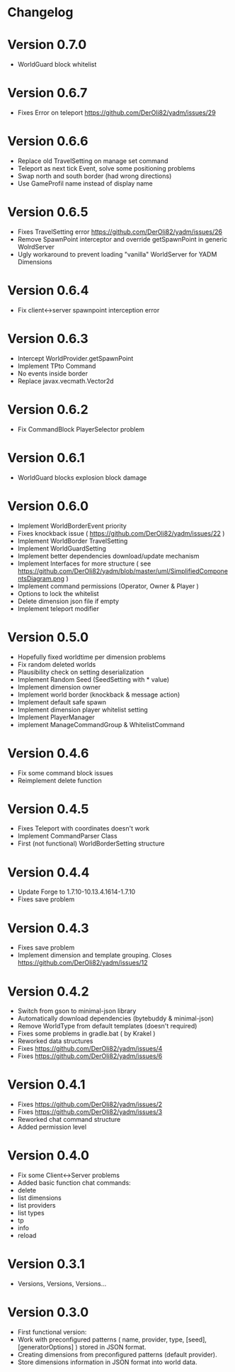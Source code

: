 # Changelog

# Version 0.7.0
- WorldGuard block whitelist

# Version 0.6.7
- Fixes Error on teleport https://github.com/DerOli82/yadm/issues/29

# Version 0.6.6
- Replace old TravelSetting on manage set command
- Teleport as next tick Event, solve some positioning problems
- Swap north and south border (had wrong directions)
- Use GameProfil name instead of display name

# Version 0.6.5
- Fixes TravelSetting error https://github.com/DerOli82/yadm/issues/26
- Remove SpawnPoint interceptor and override getSpawnPoint in generic WolrdServer
- Ugly workaround to prevent loading "vanilla" WorldServer for YADM Dimensions

# Version 0.6.4
- Fix client<->server spawnpoint interception error 

# Version 0.6.3
- Intercept WorldProvider.getSpawnPoint
- Implement TPto Command
- No events inside border
- Replace javax.vecmath.Vector2d

# Version 0.6.2
- Fix CommandBlock PlayerSelector problem

# Version 0.6.1
- WorldGuard blocks explosion block damage

# Version 0.6.0
- Implement WorldBorderEvent priority
- Fixes knockback issue ( https://github.com/DerOli82/yadm/issues/22 )
- Implement WorldBorder TravelSetting
- Implement WorldGuardSetting
- Implement better dependencies download/update mechanism
- Implement Interfaces for more structure ( see https://github.com/DerOli82/yadm/blob/master/uml/SimplifiedComponentsDiagram.png )
- Implement command permissions (Operator, Owner & Player )
- Options to lock the whitelist
- Delete dimension json file if empty
- Implement teleport modifier

# Version 0.5.0
- Hopefully fixed worldtime per dimension problems
- Fix random deleted worlds
- Plausibility check on setting deserialization
- Implement Random Seed (SeedSetting with * value)
- Implement dimension owner
- Implement world border (knockback & message action) 
- Implement default safe spawn
- Implement dimension player whitelist setting
- Implement PlayerManager
- implement ManageCommandGroup & WhitelistCommand

# Version 0.4.6
- Fix some command block issues	
- Reimplement delete function

# Version 0.4.5
- Fixes Teleport with coordinates doesn't work
- Implement CommandParser Class
- First (not functional) WorldBorderSetting structure

# Version 0.4.4
- Update Forge to 1.7.10-10.13.4.1614-1.7.10
- Fixes save problem

# Version 0.4.3
- Fixes save problem
- Implement dimension and template grouping. Closes https://github.com/DerOli82/yadm/issues/12

# Version 0.4.2
- Switch from gson to minimal-json library
- Automatically download dependencies (bytebuddy & minimal-json)
- Remove WorldType from default templates (doesn't required)
- Fixes some problems in gradle.bat ( by Krakel )
- Reworked data structures
- Fixes https://github.com/DerOli82/yadm/issues/4
- Fixes https://github.com/DerOli82/yadm/issues/6

# Version 0.4.1
- Fixes https://github.com/DerOli82/yadm/issues/2
- Fixes https://github.com/DerOli82/yadm/issues/3
- Reworked chat command structure
- Added permission level

# Version 0.4.0

- Fix some Client<->Server problems
- Added basic function chat commands:
- delete
- list dimensions
- list providers
- list types
- tp
- info
- reload

# Version 0.3.1

- Versions, Versions, Versions...

# Version 0.3.0

- First functional version:
- Work with preconfigured patterns ( name, provider, type, [seed], [generatorOptions] ) stored in JSON format. 
- Creating dimensions from preconfigured patterns (default provider).
- Store dimensions information in JSON format into world data.
